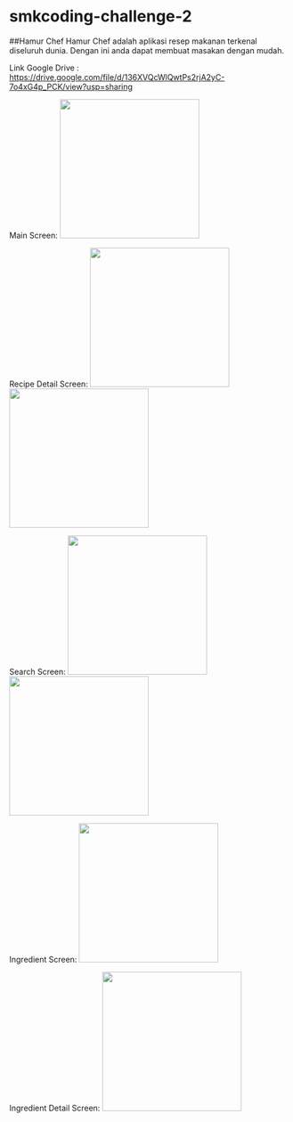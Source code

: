 # smkcoding-challenge-2
##Hamur Chef
Hamur Chef adalah aplikasi resep makanan terkenal diseluruh dunia. Dengan ini anda dapat membuat masakan dengan mudah.


Link Google Drive :
https://drive.google.com/file/d/136XVQcWlQwtPs2rjA2yC-7o4xG4p_PCK/view?usp=sharing


Main Screen:
<img src="https://github.com/tinodewa/smkcoding-challenge-2/blob/master/screenshot/home_screen.jpg" width="250" />


Recipe Detail Screen:
<img src="https://github.com/tinodewa/smkcoding-challenge-2/blob/master/screenshot/detail_recipe_screen.jpg" width="250" />
<img src="https://github.com/tinodewa/smkcoding-challenge-2/blob/master/screenshot/detail_favorite_recipe_screen.jpg" width="250" />


Search Screen:
<img src="https://github.com/tinodewa/smkcoding-challenge-2/blob/master/screenshot/search_screen.jpg" width="250" />
<img src="https://github.com/tinodewa/smkcoding-challenge-2/blob/master/screenshot/search_inputed_screen.jpg" width="250" />


Ingredient Screen:
<img src="https://github.com/tinodewa/smkcoding-challenge-2/blob/master/screenshot/ingredient_screen.jpg" width="250" />


Ingredient Detail Screen:
<img src="https://github.com/tinodewa/smkcoding-challenge-2/blob/master/screenshot/detail_ingredient_screen.jpg" width="250" />
